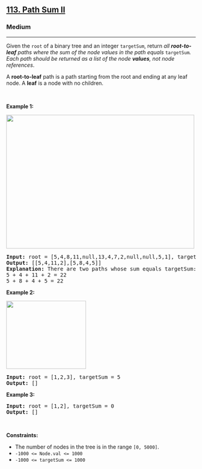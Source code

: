 <h2><a href="https://leetcode.com/problems/path-sum-ii/">113. Path Sum II</a></h2><h3>Medium</h3><hr><div style="user-select: auto;"><p style="user-select: auto;">Given the <code style="user-select: auto;">root</code> of a binary tree and an integer <code style="user-select: auto;">targetSum</code>, return <em style="user-select: auto;">all <strong style="user-select: auto;">root-to-leaf</strong> paths where the sum of the node values in the path equals </em><code style="user-select: auto;">targetSum</code><em style="user-select: auto;">. Each path should be returned as a list of the node <strong style="user-select: auto;">values</strong>, not node references</em>.</p>

<p style="user-select: auto;">A <strong style="user-select: auto;">root-to-leaf</strong> path is a path starting from the root and ending at any leaf node. A <strong style="user-select: auto;">leaf</strong> is a node with no children.</p>

<p style="user-select: auto;">&nbsp;</p>
<p style="user-select: auto;"><strong style="user-select: auto;">Example 1:</strong></p>
<img alt="" src="https://assets.leetcode.com/uploads/2021/01/18/pathsumii1.jpg" style="width: 500px; height: 356px; user-select: auto;">
<pre style="user-select: auto;"><strong style="user-select: auto;">Input:</strong> root = [5,4,8,11,null,13,4,7,2,null,null,5,1], targetSum = 22
<strong style="user-select: auto;">Output:</strong> [[5,4,11,2],[5,8,4,5]]
<strong style="user-select: auto;">Explanation:</strong> There are two paths whose sum equals targetSum:
5 + 4 + 11 + 2 = 22
5 + 8 + 4 + 5 = 22
</pre>

<p style="user-select: auto;"><strong style="user-select: auto;">Example 2:</strong></p>
<img alt="" src="https://assets.leetcode.com/uploads/2021/01/18/pathsum2.jpg" style="width: 212px; height: 181px; user-select: auto;">
<pre style="user-select: auto;"><strong style="user-select: auto;">Input:</strong> root = [1,2,3], targetSum = 5
<strong style="user-select: auto;">Output:</strong> []
</pre>

<p style="user-select: auto;"><strong style="user-select: auto;">Example 3:</strong></p>

<pre style="user-select: auto;"><strong style="user-select: auto;">Input:</strong> root = [1,2], targetSum = 0
<strong style="user-select: auto;">Output:</strong> []
</pre>

<p style="user-select: auto;">&nbsp;</p>
<p style="user-select: auto;"><strong style="user-select: auto;">Constraints:</strong></p>

<ul style="user-select: auto;">
	<li style="user-select: auto;">The number of nodes in the tree is in the range <code style="user-select: auto;">[0, 5000]</code>.</li>
	<li style="user-select: auto;"><code style="user-select: auto;">-1000 &lt;= Node.val &lt;= 1000</code></li>
	<li style="user-select: auto;"><code style="user-select: auto;">-1000 &lt;= targetSum &lt;= 1000</code></li>
</ul>
</div>